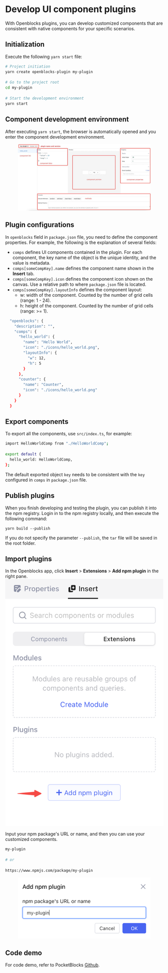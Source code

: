 # Develop UI component plugins

With Openblocks plugins, you can develop customized components that are consistent with native components for your specific scenarios.

## Initialization

Execute the following `yarn start` file:

```bash
# Project initiation
yarn create openblocks-plugin my-plugin

# Go to the project root
cd my-plugin

# Start the development environment
yarn start
```

## Component development environment

After executing `yarn start`, the browser is automatically opened and you enter the component development environment.

<figure><img src=".gitbook/assets/build-plugins/01.jpeg" alt="Screenshot of component development environment"><figcaption></figcaption></figure>

## Plugin configurations

In `openblocks` field in `package.json` file, you need to define the component properties. For example, the following is the explanation of several fields:

- `comps` defines UI components contained in the plugin. For each component, the key name of the object is the unique identity, and the value is metadata.
- `comps[someCompKey].name` defines the component name shown in the **Insert** tab.
- `comps[someCompKey].icon` defines the component icon shown on the canvas. Use a relative path to where `package.json` file is located.
- `comps[someCompKey].layoutInfo` defines the component layout:
  - w: width of the component. Counted by the number of grid cells (range: 1 - 24).
  - h: height of the component. Counted by the number of grid cells (range: >= 1).

```bash
  "openblocks": {
    "description": "",
    "comps": {
      "hello_world": {
        "name": "Hello World",
        "icon": "./icons/hello_world.png",
        "layoutInfo": {
          "w": 12,
          "h": 5
        }
      },
      "counter": {
        "name": "Counter",
        "icon": "./icons/hello_world.png"
      }
    }
  }
```

## Export components

To export all the components, use `src/index.ts`, for example:

```bash
import HelloWorldComp from "./HelloWorldComp";

export default {
  hello_world: HelloWorldComp,
};
```

The default exported object `key` needs to be consistent with the `key` configured in `comps` in `package.json` file.

## Publish plugins

When you finish developing and testing the plugin, you can publish it into the npm registry. Login in to the npm registry locally, and then execute the following command:

```
yarn build --publish
```

If you do not specify the parameter `--publish`, the `tar` file will be saved in the root folder.

## Import plugins

In the Openblocks app, click **Insert** > **Extensions** > **Add npm plugin** in the right pane. <img src=".gitbook/assets/build-plugins/02.png" alt="" data-size="original">

Input your npm package's URL or name, and then you can use your customized components.

```bash
my-plugin

# or

https://www.npmjs.com/package/my-plugin
```

<figure><img src=".gitbook/assets/build-plugins/03.png" alt=""><figcaption></figcaption></figure>

## Code demo

For code demo, refer to PocketBlocks [Github](https://github.com/internoapp/pocketblocks/tree/main/client/packages/openblocks-plugin-demo).
